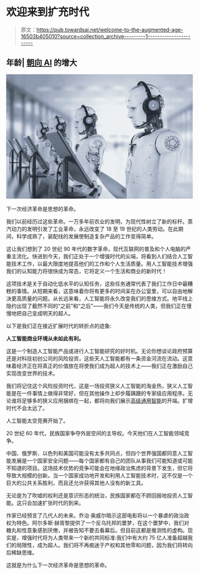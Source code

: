 # 欢迎来到扩充时代

> 原文：<https://pub.towardsai.net/welcome-to-the-augmented-age-16503b405010?source=collection_archive---------1----------------------->

## 年龄| [朝向 AI](https://towardsai.net) 的增大

![](img/1ac39c421c91bbadd61efbfa64645b20.png)

下一次经济革命是思想的革命。

我们以前经历过这些革命。一万多年前农业的发明，为现代性树立了新的标杆。蒸汽动力的发明引发了工业革命，永远改变了 18 至 19 世纪的人类劳动。在此期间，科学成熟了，装配线的发展使制造复杂产品的工作变得简单。

这让我们想到了 20 世纪 90 年代的数字革命，现代互联网的普及和个人电脑的严重主流化。快进到今天，我们正处于一个增强时代的尖端，将看到人们结合人工智能技术工作，以最大限度地提高他们的工作和个人生活质量。用人工智能技术增强我们的认知能力将很快成为常态，它将定义一个生活和商业的新时代！

这项技术是关于自动化低水平的认知任务，这些任务通常代表了我们工作日中最糟糕的事情。从短期来看，这意味着你将有更多的时间呆在办公室里，可以自由地解决更高质量的问题。从长远来看，人工智能将永久改变我们的思维方式。地平线上隐约出现了截然不同的“之前”和“之后”——我们今天是传统的人类，但我们正在慢慢地把自己变成明天的超人。

以下是我们正在接近扩展时代的转折点的迹象:

**人工智能商业环境从未如此有利。**

这是一个制造人工智能产品或进行人工智能研究的好时机。无论你想谈论政府预算还是对科技初创公司的风险投资，这些天人工智能都有一条资金河流在流动。这意味着经济正在将真正的价值放在将使我们成为超人的技术上——我们正在激励自己实现改变世界的技术。

我们将记住这个风险投资时代，这是一场投资狭义人工智能的淘金热，狭义人工智能是在一件事情上做得非常好，但在其他操作上却步履蹒跚的专家级应用程序。无论谁将足够多的狭义应用捆绑在一起，都将向我们展示[高级通用智能](https://en.wikipedia.org/wiki/Artificial_general_intelligence)的开端。扩增时代不会太远了。

人工智能太空竞赛开始了。

20 世纪 60 年代，民族国家争夺外层空间的主导权。今天他们在人工智能领域竞争。

中国、俄罗斯、以色列和美国可能没有太多共同点，但四个世界强国都同意人工智能发展是一个国家安全问题——每个国家都有自己的团队从事我们可能知道或可能不知道的项目。这场技术优势的竞争可能会在地缘政治焦虑的背景下发生，但它将导致大规模的创新。当一个国家成功地开发和利用人工智能技术时，这不仅是一个巨大的公共关系胜利，而且还允许获得其他人没有的新工具。

无论是为了吹嘘的权利还是意识形态的统治，民族国家都在不顾回报地投资人工智能。这只会加速扩张时代的到来。

作家已经预言了几代人的未来。乔治·奥威尔暗示这部电影将以一个暴虐的政治政权为特色。阿尔多斯·赫胥黎提供了一个反乌托邦的噩梦，在这个噩梦中，我们对糖丸和性意象感到厌倦，并被告知不要去看幕后。但目前这都是推测性的虚构。现实是，增强时代将为人类带来一个新的共同标准:我们中有大约 75 亿人准备超越我们的局限性，成为超人。我们将不再痴迷于产权和其他零和问题，因为我们将转向后稀缺思维。

这就是为什么下一次经济革命是思想的革命。